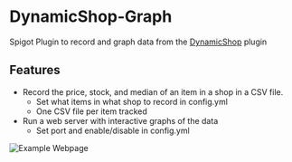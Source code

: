 # DynamicShop-Graph
Spigot Plugin to record and graph data from the [DynamicShop](https://github.com/7sat/SSDynamicShop) plugin

## Features
 * Record the price, stock, and median of an item in a shop in a CSV file.
   * Set what items in what shop to record in config.yml
   * One CSV file per item tracked
 * Run a web server with interactive graphs of the data
   * Set port and enable/disable in config.yml

![Example Webpage](https://i.ibb.co/VTm3nSH/vlyZM8.gif)
